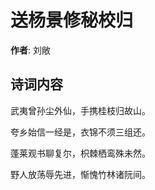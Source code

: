 # 送杨景修秘校归

**作者**: 刘敞

## 诗词内容

武夷曾孙尘外仙，手携桂枝归故山。

夸乡始信一经是，衣锦不须三组还。

蓬莱观书聊复尔，枳棘栖鸾殊未然。

野人放荡辱先进，惭愧竹林诸阮间。

